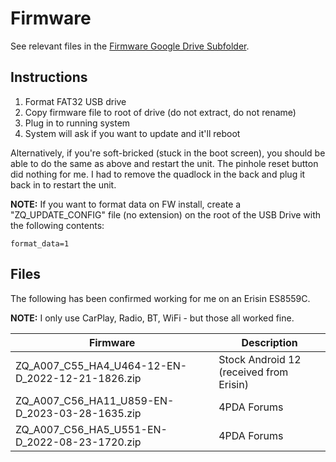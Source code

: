 # Firmware

See relevant files in the [Firmware Google Drive Subfolder](https://drive.google.com/drive/folders/16vZuCxMRC8vhnoHR3iDkOce6DdQ5e448?usp=share_link).

## Instructions

1. Format FAT32 USB drive
2. Copy firmware file to root of drive (do not extract, do not rename)
3. Plug in to running system
4. System will ask if you want to update and it'll reboot

Alternatively, if you're soft-bricked (stuck in the boot screen), you should be able to do the same as above and restart the unit. The pinhole reset button did nothing for me. I had to remove the quadlock in the back and plug it back in to restart the unit.

**NOTE:** If you want to format data on FW install, create a "ZQ_UPDATE_CONFIG" file (no extension) on the root of the USB Drive with the following contents:

```
format_data=1
```

## Files

The following has been confirmed working for me on an Erisin ES8559C.

**NOTE:** I only use CarPlay, Radio, BT, WiFi - but those all worked fine.

| Firmware                                         | Description                             |
| ------------------------------------------------ | --------------------------------------- |
| ZQ_A007_C55_HA4_U464-12-EN-D_2022-12-21-1826.zip | Stock Android 12 (received from Erisin) |
| ZQ_A007_C56_HA11_U859-EN-D_2023-03-28-1635.zip   | 4PDA Forums                             |
| ZQ_A007_C56_HA5_U551-EN-D_2022-08-23-1720.zip    | 4PDA Forums                             |
